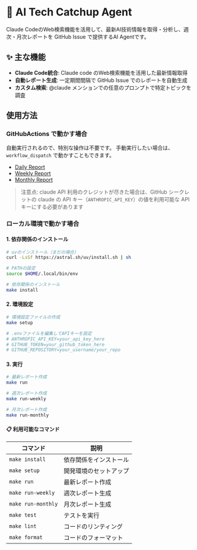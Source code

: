 # 🤖 AI Tech Catchup Agent

Claude CodeのWeb検索機能を活用して、最新AI技術情報を取得・分析し、週次・月次レポートを GitHub Issue で提供するAI Agentです。

## ✨ 主な機能

- **Claude Code統合**: Claude code のWeb検索機能を活用した最新情報取得
- **自動レポート生成**: 一定期間間隔で GitHub Issue でのレポートを自動生成
- **カスタム検索**: @claude メンションでの任意のプロンプトで特定トピックを調査

## 使用方法

### GitHubActions で動かす場合

自動実行されるので、特別な操作は不要です。
手動実行したい場合は、`workflow_dispatch` で動かすこともできます。

- [Daily Report](https://github.com/Yagami360/ai-tech-catchup-agent/actions/workflows/daily-report.yml)
- [Weekly Report](https://github.com/Yagami360/ai-tech-catchup-agent/actions/workflows/weekly-report.yml)
- [Monthly Report](https://github.com/Yagami360/ai-tech-catchup-agent/actions/workflows/monthly-report.yml)

> 注意点: claude API 利用のクレジットが尽きた場合は、GitHub シークレットの claude の API キー（`ANTHROPIC_API_KEY`）の値を利用可能な API キーにする必要があります

### ローカル環境で動かす場合

#### 1. 依存関係のインストール

```bash
# uvのインストール（まだの場合）
curl -LsSf https://astral.sh/uv/install.sh | sh

# PATHの設定
source $HOME/.local/bin/env

# 依存関係のインストール
make install
```

#### 2. 環境設定

```bash
# 環境設定ファイルの作成
make setup

# .envファイルを編集してAPIキーを設定
# ANTHROPIC_API_KEY=your_api_key_here
# GITHUB_TOKEN=your_github_token_here
# GITHUB_REPOSITORY=your_username/your_repo
```

#### 3. 実行

```bash
# 最新レポート作成
make run

# 週次レポート作成
make run-weekly

# 月次レポート作成
make run-monthly
```

#### 📋 利用可能なコマンド

| コマンド | 説明 |
|---------|------|
| `make install` | 依存関係をインストール |
| `make setup` | 開発環境のセットアップ |
| `make run` | 最新レポート作成 |
| `make run-weekly` | 週次レポート生成 |
| `make run-monthly` | 月次レポート生成 |
| `make test` | テストを実行 |
| `make lint` | コードのリンティング |
| `make format` | コードのフォーマット |
